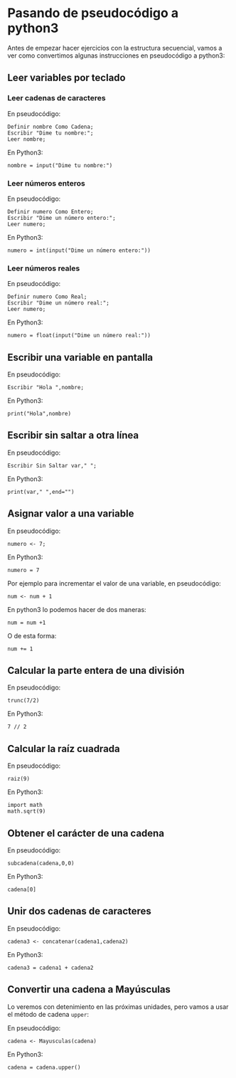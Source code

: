 # Pasando de pseudocódigo a python3

Antes de empezar hacer ejercicios con la estructura secuencial, vamos a ver como convertimos algunas instrucciones en pseudocódigo a python3:

## Leer variables por teclado

### Leer cadenas de caracteres

En pseudocódigo:

    Definir nombre Como Cadena;
	Escribir "Dime tu nombre:";
    Leer nombre;

En Python3:

    nombre = input("Dime tu nombre:")

### Leer números enteros

En pseudocódigo:

    Definir numero Como Entero;
	Escribir "Dime un número entero:";
    Leer numero;

En Python3:

    numero = int(input("Dime un número entero:"))

### Leer números reales

En pseudocódigo:

    Definir numero Como Real;
	Escribir "Dime un número real:";
    Leer numero;

En Python3:

    numero = float(input("Dime un número real:"))

## Escribir una variable en pantalla

En pseudocódigo:

    Escribir "Hola ",nombre;

En Python3:

    print("Hola",nombre)

## Escribir sin saltar a otra línea

En pseudocódigo:

    Escribir Sin Saltar var," ";

En Python3:

    print(var," ",end="")


## Asignar valor a una variable

En pseudocódigo:

    numero <- 7;

En Python3:

    numero = 7

Por ejemplo para incrementar el valor de una variable, en pseudocódigo:

    num <- num + 1

En python3 lo podemos hacer de dos maneras:

    num = num +1

O de esta forma:

    num += 1

## Calcular la parte entera de una división

En pseudocódigo:

    trunc(7/2)

En Python3:

    7 // 2

## Calcular la raíz cuadrada

En pseudocódigo:

    raiz(9)

En Python3:

    import math
    math.sqrt(9)

## Obtener el carácter de una cadena

En pseudocódigo:

    subcadena(cadena,0,0)

En Python3:

    cadena[0]

## Unir dos cadenas de caracteres

En pseudocódigo:

    cadena3 <- concatenar(cadena1,cadena2)

En Python3:

    cadena3 = cadena1 + cadena2

## Convertir una cadena a Mayúsculas

Lo veremos con detenimiento en las próximas unidades, pero vamos a usar el método de cadena `upper`:

En pseudocódigo:

    cadena <- Mayusculas(cadena)

En Python3:

    cadena = cadena.upper()


